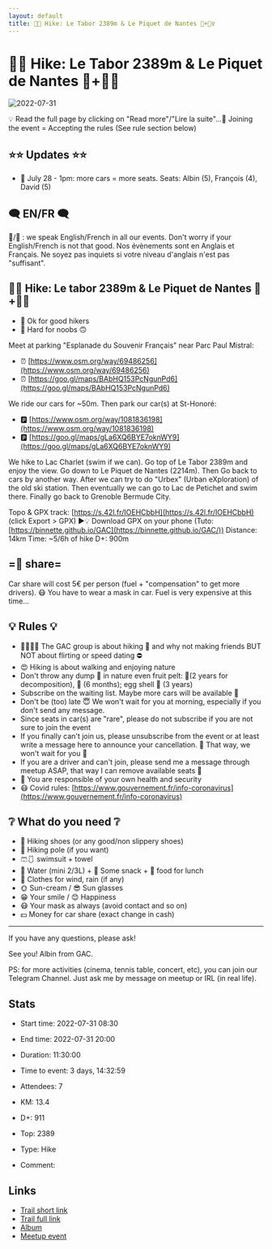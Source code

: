 ```yaml
---
layout: default
title: 🥾🔴 Hike: Le Tabor 2389m & Le Piquet de Nantes 🗻+🏊‍♀️
---
```


# 🥾🔴 Hike: Le Tabor 2389m & Le Piquet de Nantes 🗻+🏊‍♀️

![2022-07-31](/Stats/img/orig/2022-07-31.jpg)

💡 Read the full page by clicking on "Read more"/"Lire la suite"...💜
Joining the event = Accepting the rules (See rule section below)

## ⭐⭐ Updates ⭐⭐

* 📅 July 28 - 1pm: more cars = more seats. Seats: Albin (5), François (4), David (5)

## 🗨️ EN/FR 🗨️
🦅/🐓 : we speak English/French in all our events. Don't worry if your English/French is not that good. Nos évènements sont en Anglais et Français. Ne soyez pas inquiets si votre niveau d'anglais n'est pas "suffisant".

## 🥾🔴 Hike: Le tabor 2389m & Le Piquet de Nantes 🗻+🏊‍♀️

* 🔵 Ok for good hikers
* 🔴 Hard for noobs 🙃

Meet at parking "Esplanade du Souvenir Français" near Parc Paul Mistral:

* ⏰ [https://www.osm.org/way/69486256](https://www.osm.org/way/69486256)
* ⏰ [https://goo.gl/maps/BAbHQ153PcNgunPd6](https://goo.gl/maps/BAbHQ153PcNgunPd6)

We ride our cars for \~50m. Then park our car(s) at St-Honoré:

* 🅿️ [https://www.osm.org/way/1081836198](https://www.osm.org/way/1081836198)
* 🅿️ [https://goo.gl/maps/gLa6XQ6BYE7oknWY9](https://goo.gl/maps/gLa6XQ6BYE7oknWY9)

We hike to Lac Charlet (swim if we can). Go top of Le Tabor 2389m and enjoy the view. Go down to Le Piquet de Nantes (2214m). Then Go back to cars by another way. After we can try to do "Urbex" (Urban eXploration) of the old ski station. Then eventually we can go to Lac de Petichet and swim there. Finally go back to Grenoble Bermude City.

Topo & GPX track: [https://s.42l.fr/IOEHCbbH](https://s.42l.fr/IOEHCbbH) (click Export > GPX)
▶💡 Download GPX on your phone (Tuto: [https://binnette.github.io/GAC](https://binnette.github.io/GAC/))
Distance: 14km
Time: \~5/6h of hike
D+: 900m

## =🚗 share=
Car share will cost 5€ per person (fuel + "compensation" to get more drivers). 😷 You have to wear a mask in car. Fuel is very expensive at this time...

## 💡 Rules 💡

* 🚶‍♀️🚶‍♂️ The GAC group is about hiking 🥾 and why not making friends BUT NOT about flirting or speed dating ⛔
* 😍 Hiking is about walking and enjoying nature
* Don't throw any dump 🚮 in nature even fruit pelt: 🍌(2 years for decomposition), 🍊 (6 months); egg shell 🥚 (3 years)
* Subscribe on the waiting list. Maybe more cars will be available 🚗
* Don't be (too) late 😇 We won't wait for you at morning, especially if you don't send any message.
* Since seats in car(s) are "rare", please do not subscribe if you are not sure to join the event
* If you finally can't join us, please unsubscribe from the event or at least write a message here to announce your cancellation. 💜 That way, we won't wait for you 💜
* If you are a driver and can't join, please send me a message through meetup ASAP, that way I can remove available seats 🚗
* 💟 You are responsible of your own health and security
* 😷 Covid rules: [https://www.gouvernement.fr/info-coronavirus](https://www.gouvernement.fr/info-coronavirus)

## ❔ What do you need ❔

* 🥾 Hiking shoes (or any good/non slippery shoes)
* 🥢 Hiking pole (if you want)
* 🩳🩱 swimsuit + towel
* 🧃 Water (mini 2/3L) + 🍫 Some snack + 🥗 food for lunch
* 🍃 Clothes for wind, rain (if any)
* 🌞 Sun-cream / 😎 Sun glasses
* 😁 Your smile / 😊 Happiness
* 😷 Your mask as always (avoid contact and so on)
* 💵 Money for car share (exact change in cash)

***

If you have any questions, please ask!

See you! Albin from GAC.

PS: for more activities (cinema, tennis table, concert, etc), you can join our Telegram Channel. Just ask me by message on meetup or IRL (in real life).

## Stats

- Start time: 2022-07-31 08:30
- End time: 2022-07-31 20:00
- Duration: 11:30:00
- Time to event: 3 days, 14:32:59
- Attendees: 7

- KM: 13.4
- D+: 911
- Top: 2389
- Type: Hike
- Comment: 

## Links

- [Trail short link](https://s.42l.fr/IOEHCbbH)
- [Trail full link]()
- [Album](https://binnette.github.io/GacImg2022/2022-07-31-🥾🔴-Hike-Le-Tabor-2389m-and-Le-Piquet-de-Nantes-🗻🏊‍♀️.html)
- [Meetup event](https://www.meetup.com/grenoble-adventure-club-english-french/events/287448341/)
